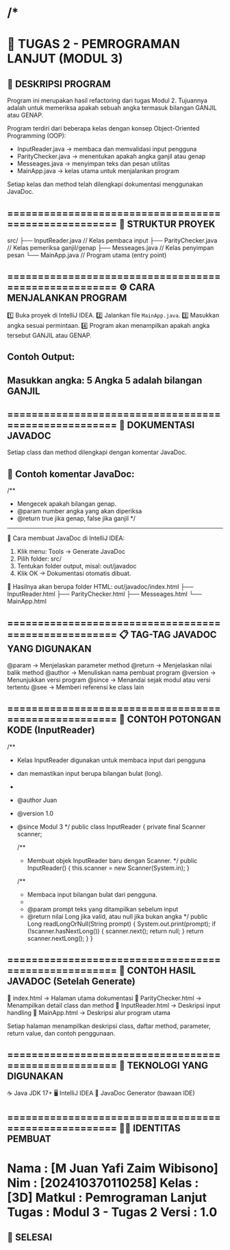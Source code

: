 /*
=====================================================
🧮  TUGAS 2 - PEMROGRAMAN LANJUT (MODUL 3)
=====================================================

📘 DESKRIPSI PROGRAM
-----------------------------------------------------
Program ini merupakan hasil refactoring dari tugas Modul 2.
Tujuannya adalah untuk memeriksa apakah sebuah angka
termasuk bilangan GANJIL atau GENAP.

Program terdiri dari beberapa kelas dengan konsep
Object-Oriented Programming (OOP):
- InputReader.java   → membaca dan memvalidasi input pengguna
- ParityChecker.java → menentukan apakah angka ganjil atau genap
- Messeages.java     → menyimpan teks dan pesan utilitas
- MainApp.java       → kelas utama untuk menjalankan program

Setiap kelas dan method telah dilengkapi dokumentasi
menggunakan JavaDoc.

=====================================================
🧱 STRUKTUR PROYEK
-----------------------------------------------------
src/
├── InputReader.java     // Kelas pembaca input
├── ParityChecker.java   // Kelas pemeriksa ganjil/genap
├── Messeages.java       // Kelas penyimpan pesan
└── MainApp.java         // Program utama (entry point)

=====================================================
⚙️  CARA MENJALANKAN PROGRAM
-----------------------------------------------------
1️⃣ Buka proyek di IntelliJ IDEA.
2️⃣ Jalankan file `MainApp.java`.
3️⃣ Masukkan angka sesuai permintaan.
4️⃣ Program akan menampilkan apakah angka tersebut
GANJIL atau GENAP.

Contoh Output:
-----------------------------------------------------
Masukkan angka: 5
Angka 5 adalah bilangan GANJIL
-----------------------------------------------------

=====================================================
🧠  DOKUMENTASI JAVADOC
-----------------------------------------------------
Setiap class dan method dilengkapi dengan komentar JavaDoc.

🔹 Contoh komentar JavaDoc:
-----------------------------------------------------
/**
* Mengecek apakah bilangan genap.
* @param number angka yang akan diperiksa
* @return true jika genap, false jika ganjil
  */
-----------------------------------------------------

🔹 Cara membuat JavaDoc di IntelliJ IDEA:
1. Klik menu: Tools → Generate JavaDoc
2. Pilih folder: src/
3. Tentukan folder output, misal: out/javadoc
4. Klik OK → Dokumentasi otomatis dibuat.

📁 Hasilnya akan berupa folder HTML:
out/javadoc/index.html
├── InputReader.html
├── ParityChecker.html
├── Messeages.html
└── MainApp.html

=====================================================
📋  TAG-TAG JAVADOC YANG DIGUNAKAN
-----------------------------------------------------
@param    → Menjelaskan parameter method
@return   → Menjelaskan nilai balik method
@author   → Menuliskan nama pembuat program
@version  → Menunjukkan versi program
@since    → Menandai sejak modul atau versi tertentu
@see      → Memberi referensi ke class lain

=====================================================
🧩  CONTOH POTONGAN KODE (InputReader)
-----------------------------------------------------
/**
* Kelas InputReader digunakan untuk membaca input dari pengguna
* dan memastikan input berupa bilangan bulat (long).
*
* @author Juan
* @version 1.0
* @since Modul 3
  */
  public class InputReader {
  private final Scanner scanner;

  /**
    * Membuat objek InputReader baru dengan Scanner.
      */
      public InputReader() {
      this.scanner = new Scanner(System.in);
      }

  /**
    * Membaca input bilangan bulat dari pengguna.
    *
    * @param prompt teks yang ditampilkan sebelum input
    * @return nilai Long jika valid, atau null jika bukan angka
      */
      public Long readLongOrNull(String prompt) {
      System.out.print(prompt);
      if (!scanner.hasNextLong()) {
      scanner.next();
      return null;
      }
      return scanner.nextLong();
      }
      }

=====================================================
🧾  CONTOH HASIL JAVADOC (Setelah Generate)
-----------------------------------------------------
📄 index.html → Halaman utama dokumentasi
📄 ParityChecker.html → Menampilkan detail class dan method
📄 InputReader.html → Deskripsi input handling
📄 MainApp.html → Deskripsi alur program utama

Setiap halaman menampilkan deskripsi class, daftar method,
parameter, return value, dan contoh penggunaan.

=====================================================
🧰  TEKNOLOGI YANG DIGUNAKAN
-----------------------------------------------------
☕ Java JDK 17+
🖥️ IntelliJ IDEA
📜 JavaDoc Generator (bawaan IDE)

=====================================================
👨‍💻  IDENTITAS PEMBUAT
-----------------------------------------------------
Nama    : [M Juan Yafi Zaim Wibisono]
Nim     : [202410370110258]
Kelas   : [3D]
Matkul  : Pemrograman Lanjut
Tugas   : Modul 3 - Tugas 2
Versi   : 1.0
=====================================================

🏁  SELESAI
-----------------------------------------------------
